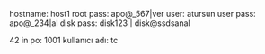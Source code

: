 
hostname: host1
root pass: apo@_567|ver
user: atursun
user pass: apo@_234|al
disk pass: disk123 | disk@ssdsanal


42 in po: 1001 kullanıcı adı: tc

